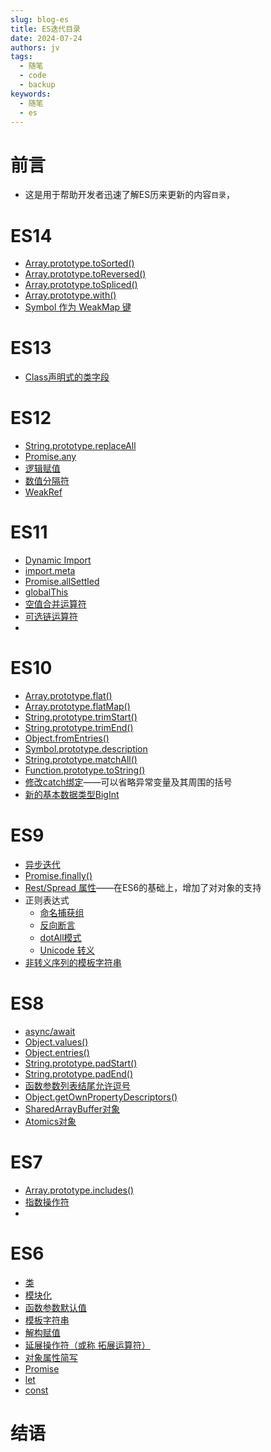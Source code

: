 ```yaml
---
slug: blog-es
title: ES迭代目录
date: 2024-07-24
authors: jv
tags:
  - 随笔
  - code
  - backup
keywords:
  - 随笔
  - es
---
```


# 前言

* 这是用于帮助开发者迅速了解ES历来更新的内容`目录`，

# ES14

* [Array.prototype.toSorted()](https://developer.mozilla.org/zh-CN/docs/Web/JavaScript/Reference/Global_Objects/Array/toSorted)
* [Array.prototype.toReversed()](https://developer.mozilla.org/zh-CN/docs/Web/JavaScript/Reference/Global_Objects/Array/toReversed)
* [Array.prototype.toSpliced()](https://developer.mozilla.org/zh-CN/docs/Web/JavaScript/Reference/Global_Objects/Array/toSpliced)
* [Array.prototype.with()](https://developer.mozilla.org/zh-CN/docs/Web/JavaScript/Reference/Global_Objects/Array/with)
* [Symbol 作为 WeakMap 键](https://developer.mozilla.org/zh-CN/docs/Web/JavaScript/Reference/Global_Objects/WeakMap)

# ES13

* [Class声明式的类字段](https://developer.mozilla.org/zh-CN/docs/Web/JavaScript/Reference/Classes)

# ES12

* [String.prototype.replaceAll](https://developer.mozilla.org/zh-CN/docs/Web/JavaScript/Reference/Global_Objects/String/replaceAll)
* [Promise.any](https://developer.mozilla.org/zh-CN/docs/Web/JavaScript/Reference/Global_Objects/Promise/any)
* [逻辑赋值](https://developer.mozilla.org/zh-CN/docs/Web/JavaScript/Reference/Operators/Logical_AND_assignment)
* [数值分隔符]()
* [WeakRef](https://developer.mozilla.org/zh-CN/docs/Web/JavaScript/Reference/Global_Objects/WeakRef)

# ES11

* [Dynamic Import](https://zh.javascript.info/modules-dynamic-imports)
* [import.meta](https://developer.mozilla.org/zh-CN/docs/Web/JavaScript/Reference/Operators/import.meta)
* [Promise.allSettled](https://developer.mozilla.org/zh-CN/docs/Web/JavaScript/Reference/Global_Objects/Promise/allSettled)
* [globalThis](https://developer.mozilla.org/zh-CN/docs/Web/JavaScript/Reference/Global_Objects/globalThis)
* [空值合并运算符](https://developer.mozilla.org/zh-CN/docs/Web/JavaScript/Reference/Operators/Nullish_coalescing)
* [可选链运算符](https://developer.mozilla.org/zh-CN/docs/Web/JavaScript/Reference/Operators/Optional_chaining)
* 

# ES10

* [Array.prototype.flat()](https://developer.mozilla.org/zh-CN/docs/Web/JavaScript/Reference/Global_Objects/Array/flat)
* [Array.prototype.flatMap()](https://developer.mozilla.org/zh-CN/docs/Web/JavaScript/Reference/Global_Objects/Array/flatMap)
* [String.prototype.trimStart()](https://developer.mozilla.org/zh-CN/docs/Web/JavaScript/Reference/Global_Objects/String/trimStart)
* [String.prototype.trimEnd()](https://developer.mozilla.org/zh-CN/docs/Web/JavaScript/Reference/Global_Objects/String/trimEnd)
* [Object.fromEntries()](https://developer.mozilla.org/zh-CN/docs/Web/JavaScript/Reference/Global_Objects/Object/fromEntries)
* [Symbol.prototype.description](https://developer.mozilla.org/zh-CN/docs/Web/JavaScript/Reference/Global_Objects/Symbol/description)
* [String.prototype.matchAll()](https://developer.mozilla.org/zh-CN/docs/Web/JavaScript/Reference/Global_Objects/String/matchAll)
* [Function.prototype.toString()](https://developer.mozilla.org/zh-CN/docs/Web/JavaScript/Reference/Global_Objects/Function/toString)
* [修改catch绑定](https://developer.mozilla.org/zh-CN/docs/Web/JavaScript/Reference/Statements/try...catch)——可以省略异常变量及其周围的括号
* [新的基本数据类型BigInt](https://developer.mozilla.org/zh-CN/docs/Web/JavaScript/Reference/Global_Objects/BigInt)

# ES9

* [异步迭代](https://developer.mozilla.org/zh-CN/docs/Web/JavaScript/Reference/Statements/for-await...of)
* [Promise.finally()](https://developer.mozilla.org/zh-CN/docs/Web/JavaScript/Reference/Global_Objects/Promise/finally)
* [Rest/Spread 属性](https://developer.mozilla.org/zh-CN/docs/Web/JavaScript/Reference/Operators/Spread_syntax)——在ES6的基础上，增加了对对象的支持
* 正则表达式
  * [命名捕获组](https://developer.mozilla.org/en-US/docs/Web/JavaScript/Reference/Regular_expressions/Capturing_group)
  * [反向断言]()
  * [dotAll模式]()
  * [Unicode 转义]()
* [非转义序列的模板字符串]()

# ES8

* [async/await](https://www.runoob.com/w3cnote/es6-async.html)
* [Object.values()](https://developer.mozilla.org/zh-CN/docs/Web/JavaScript/Reference/Global_Objects/Object/values)
* [Object.entries()](https://developer.mozilla.org/zh-CN/docs/Web/JavaScript/Reference/Global_Objects/Object/entries)
* [String.prototype.padStart()](https://developer.mozilla.org/zh-CN/docs/Web/JavaScript/Reference/Global_Objects/String/padStart)
* [String.prototype.padEnd()](https://developer.mozilla.org/zh-CN/docs/Web/JavaScript/Reference/Global_Objects/String/padEnd)
* [函数参数列表结尾允许逗号](https://developer.mozilla.org/zh-CN/docs/Web/JavaScript/Reference/Trailing_commas)
* [Object.getOwnPropertyDescriptors()](https://developer.mozilla.org/zh-CN/docs/Web/JavaScript/Reference/Global_Objects/Object/getOwnPropertyDescriptors)
* [SharedArrayBuffer对象](https://developer.mozilla.org/zh-CN/docs/Web/JavaScript/Reference/Global_Objects/SharedArrayBuffer)
* [Atomics对象](https://developer.mozilla.org/zh-CN/docs/Web/JavaScript/Reference/Global_Objects/Atomics)

# ES7

* [Array.prototype.includes()](https://developer.mozilla.org/zh-CN/docs/Web/JavaScript/Reference/Global_Objects/Array/includes)
* [指数操作符](https://developer.mozilla.org/zh-CN/docs/Web/JavaScript/Reference/Operators/Exponentiation)
* 

# ES6

* [类](https://www.runoob.com/w3cnote/es6-class.html)
* [模块化](https://www.runoob.com/w3cnote/es6-module.html)
* [函数参数默认值](https://developer.mozilla.org/zh-CN/docs/Web/JavaScript/Reference/Functions/Default_parameters)
* [模板字符串](https://developer.mozilla.org/zh-CN/docs/Web/JavaScript/Reference/Template_literals)
* [解构赋值](https://www.runoob.com/w3cnote/deconstruction-assignment.html)
* [延展操作符（或称 拓展运算符）](https://developer.mozilla.org/zh-CN/docs/Web/JavaScript/Reference/Operators/Spread_syntax)
* [对象属性简写](https://www.bookstack.cn/read/es6-3rd/spilt.1.docs-object.md)
* [Promise]()
* [let](https://developer.mozilla.org/zh-CN/docs/Web/JavaScript/Reference/Statements/let)
* [const](https://developer.mozilla.org/zh-CN/docs/Web/JavaScript/Reference/Statements/const)

# 结语
